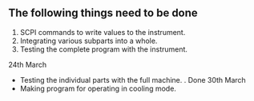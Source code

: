 ## The following things need to be done
1. SCPI commands to write values to the instrument.
2. Integrating various subparts into a whole.
3. Testing the complete program with the instrument.

24th March
- Testing the individual parts with the full machine.
. Done
30th March 
- Making program for operating in cooling mode.
